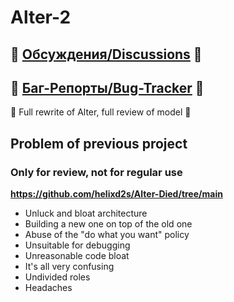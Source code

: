 # Alter-2

## 💬 [Обсуждения/Discussions](https://github.com/helixd2s/about/discussions) 💬
## 🐞 [Баг-Репорты/Bug-Tracker](https://github.com/helixd2s/about/issues) 🐞

🌋 Full rewrite of Alter, full review of model 🌋

## Problem of previous project

### Only for review, not for regular use

**https://github.com/helixd2s/Alter-Died/tree/main**

- Unluck and bloat architecture
- Building a new one on top of the old one
- Abuse of the "do what you want" policy
- Unsuitable for debugging
- Unreasonable code bloat
- It's all very confusing
- Undivided roles
- Headaches
